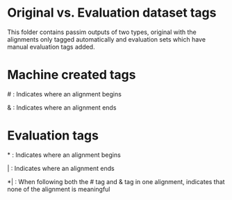# **Original vs. Evaluation dataset tags**

This folder contains passim outputs of two types, original with the alignments only tagged automatically and evaluation sets which have manual evaluation tags added.

# **Machine created tags**

\# : Indicates where an alignment begins

\& : Indicates where an alignment ends

# **Evaluation tags**

\* : Indicates where an alignment begins

\| : Indicates where an alignment ends

\*\| : When following both the \# tag and \& tag in one alignment, indicates that none of the alignment is meaningful